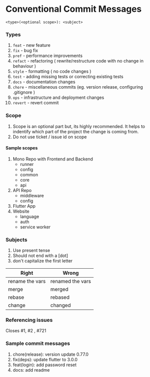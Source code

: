# Conventional Commit Messages


```
<type>(<optional scope>): <subject>
```


### Types

1. `feat` - new feature
2. `fix` - bug fix
3. `pref` - performance improvements
4. `refact` - refactoring ( rewrite/restructure code with no change in behaviour )
5. `style` - formatting ( no code changes )
6. `test` - adding missing tests or correcting existing tests
7. `docs` - documentation changes
8. `chore` -  miscellaneous commits (eg. version release, configuring .gitignore )
9. `ops` - infrastructure and deployment changes
10. `revert` - revert commit


### Scope

1. Scope is an optional part but, its highly recommended. It helps to indentify which part of the project the change is coming from.
2. Do not use ticket / issue id on scope

#### Sample scopes

1. Mono Repo with Frontend and Backend
    - runner
    - config
    - common
    - core
    - api
2. API Repo
    - middleware
    - config
3. Flutter App
4. Website
    - language
    - auth
    - service worker


### Subjects

1. Use present tense
2. Should not end with a [dot]
3. don't capitalize the first letter

| Right          | Wrong            |
|------------------|------------------|
| rename the vars  | renamed the vars |
| merge            | merged           |
| rebase           | rebased          |
| change           | changed          |



 

### Referencing issues

Closes #1, #2 , #721


### Sample commit messages

1. chore(release): version update 0.77.0
2. fix(deps): update flutter to 3.0.0
3. feat(login): add password reset
4. docs: add readme
